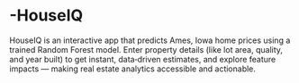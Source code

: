 # -HouseIQ
HouseIQ is an interactive app that predicts Ames, Iowa home prices using a trained Random Forest model. Enter property details (like lot area, quality, and year built) to get instant, data‑driven estimates, and explore feature impacts — making real estate analytics accessible and actionable.

